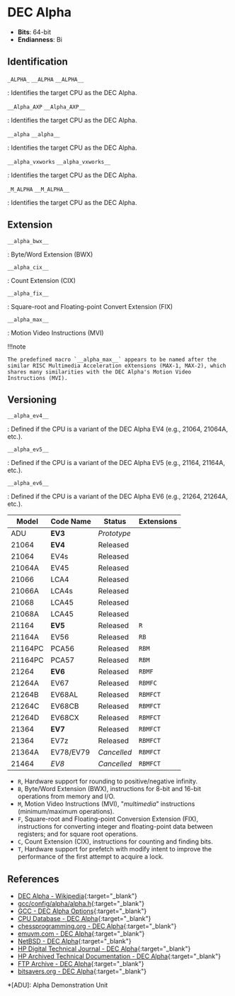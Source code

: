 # DEC Alpha

- **Bits**: 64-bit
- **Endianness**: Bi

## Identification

`_ALPHA_`
`__ALPHA`
`__ALPHA__`

: Identifies the target CPU as the DEC Alpha.

`__Alpha_AXP`
`__Alpha_AXP__`

: Identifies the target CPU as the DEC Alpha.

`__alpha`
`__alpha__`

: Identifies the target CPU as the DEC Alpha.

`__alpha_vxworks`
`__alpha_vxworks__`

: Identifies the target CPU as the DEC Alpha.

`_M_ALPHA`
`__M_ALPHA__`

: Identifies the target CPU as the DEC Alpha.

## Extension

`__alpha_bwx__`

: Byte/Word Extension (BWX)

`__alpha_cix__`

: Count Extension (CIX)

`__alpha_fix__`

: Square-root and Floating-point Convert Extension (FIX)

`__alpha_max__`

: Motion Video Instructions (MVI)

  !!!note
    
    The predefined macro `__alpha_max__` appears to be named after the similar RISC Multimedia Acceleration eXtensions (MAX-1, MAX-2), which shares many similarities with the DEC Alpha's Motion Video Instructions (MVI).

## Versioning

`__alpha_ev4__`

: Defined if the CPU is a variant of the DEC Alpha EV4 (e.g., 21064, 21064A, etc.).

`__alpha_ev5__`

: Defined if the CPU is a variant of the DEC Alpha EV5 (e.g., 21164, 21164A, etc.).

`__alpha_ev6__`

: Defined if the CPU is a variant of the DEC Alpha EV6 (e.g., 21264, 21264A, etc.).

| Model   | Code Name | Status      | Extensions |
| ------- | --------- | ----------- | ---------- |
| ADU     | **EV3**   | *Prototype* |            |
| 21064   | **EV4**   | Released    |            |
| 21064   | EV4s      | Released    |            |
| 21064A  | EV45      | Released    |            |
| 21066   | LCA4      | Released    |            |
| 21066A  | LCA4s     | Released    |            |
| 21068   | LCA45     | Released    |            |
| 21068A  | LCA45     | Released    |            |
| 21164   | **EV5**   | Released    | `R`        |
| 21164A  | EV56      | Released    | `RB`       |
| 21164PC | PCA56     | Released    | `RBM`      |
| 21164PC | PCA57     | Released    | `RBM`      |
| 21264   | **EV6**   | Released    | `RBMF`     |
| 21264A  | EV67      | Released    | `RBMFC`    |
| 21264B  | EV68AL    | Released    | `RBMFCT`   |
| 21264C  | EV68CB    | Released    | `RBMFCT`   |
| 21264D  | EV68CX    | Released    | `RBMFCT`   |
| 21364   | **EV7**   | Released    | `RBMFCT`   |
| 21364   | EV7z      | Released    | `RBMFCT`   |
| 21364A  | EV78/EV79 | *Cancelled* | `RBMFCT`   |
| 21464   | *EV8*     | *Cancelled* | `RBMFCT`   |

- `R`, Hardware support for rounding to positive/negative infinity.
- `B`, Byte/Word Extension (BWX), instructions for 8-bit and 16-bit operations from memory and I/O.
- `M`, Motion Video Instructions (MVI), "*multimedia*" instructions (minimum/maximum operations).
- `F`, Square-root and Floating-point Conversion Extension (FIX), instructions for converting integer and floating-point data between registers; and for square root operations.
- `C`, Count Extension (CIX), instructions for counting and finding bits.
- `T`, Hardware support for prefetch with modify intent to improve the performance of the first attempt to acquire a lock.

## References

- [DEC Alpha - Wikipedia](https://en.wikipedia.org/wiki/DEC_Alpha){:target="_blank"}
- [gcc/config/alpha/alpha.h](https://github.com/gcc-mirror/gcc/blob/master/gcc/config/alpha/alpha.h){:target="_blank"}
- [GCC - DEC Alpha Options](https://gcc.gnu.org/onlinedocs/gcc-4.1.2/gcc/DEC-Alpha-Options.html#DEC-Alpha-Options){:target="_blank"}
- [CPU Database - DEC Alpha](http://cpudb.stanford.edu/manufacturers/3.html){:target="_blank"}
- [chessprogramming.org - DEC Alpha](https://www.chessprogramming.org/DEC_Alpha){:target="_blank"}
- [emuvm.com - DEC Alpha](https://emuvm.com/alpha-systems/){:target="_blank"}
- [NetBSD - DEC Alpha](https://man.bsd.lv/NetBSD-8.1/alpha/intro.4){:target="_blank"}
- [HP Digital Technical Journal - DEC Alpha](https://web.archive.org/web/20230123052748/https://www.hpl.hp.com/hpjournal/dtj/vol4num4/toc.htm){:target="_blank"}
- [HP Archived Technical Documentation - DEC Alpha](https://web.archive.org/web/20080404230535/http://h18002.www1.hp.com/alphaserver/technology/chip-docs.html){:target="_blank"}
- [FTP Archive - DEC Alpha](https://ftp.zx.net.nz/pub/archive/ftp.digital.com/pub/DEC/DECinfo/semiconductor/literature/){:target="_blank"}
- [bitsavers.org - DEC Alpha](https://bitsavers.org/pdf/dec/alpha/){:target="_blank"}

*[ADU]: Alpha Demonstration Unit
